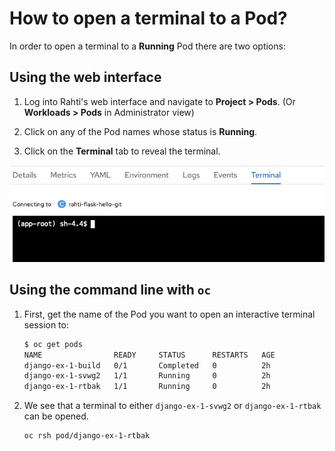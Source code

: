 # How to open a terminal to a Pod?

In order to open a terminal to a **Running** Pod there are two options:

## Using the web interface

1. Log into Rahti's web interface and navigate to **Project > Pods**. (Or **Workloads > Pods** in Administrator view)

1. Click on any of the Pod names whose status is **Running**.

1. Click on the **Terminal** tab to reveal the terminal.

![Terminal Pod](img/terminal.png)

## Using the command line with `oc`

1. First, get the name of the Pod you want to open an interactive terminal session to:

	```sh
	$ oc get pods
	NAME                READY     STATUS      RESTARTS   AGE
	django-ex-1-build   0/1       Completed   0          2h
	django-ex-1-svwg2   1/1       Running     0          2h
	django-ex-1-rtbak   1/1       Running     0          2h
	```

1. We see that a terminal to either `django-ex-1-svwg2` or `django-ex-1-rtbak` can be opened.

	```sh
	oc rsh pod/django-ex-1-rtbak
	```

